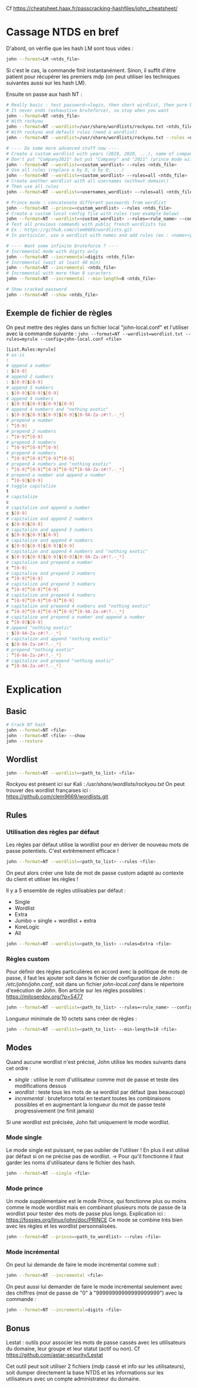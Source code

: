```toc

```

Cf https://cheatsheet.haax.fr/passcracking-hashfiles/john_cheatsheet/

# Cassage NTDS en bref
D'abord, on vérifie que les hash LM sont tous vides :
```bash
john --format=LM <ntds_file>
```
Si c'est le cas, la commande finit instantanément. Sinon, il suffit d'être patient pour récupérer les premiers mdp (on peut utiliser les techniques suivantes aussi sur les hash LM).

Ensuite on passe aux hash NT :
```bash
# Really basic : test password~=login, then short wirdlist, then pure bruteforce
# It never ends (exhaustive bruteforce), so stop when you want
john --format=NT <ntds_file>
# With rockyou
john --format=NT --wordlist=/usr/share/wordlists/rockyou.txt <ntds_file>
# With rockyou and default rules (need a wordlist)
john --format=NT --wordlist=/usr/share/wordlists/rockyou.txt --rules <ntds_file>

# ---- Do some more advanced stuff now ----
# Create a custom wordlist with years (2019, 2020, ...), name of company, department number, city name, application/service names, ...
# Don't put "Company2021" but put "Company" and "2021" (prince mode will make it)
john --format=NT --wordlist=<custom_wordlist> --rules <ntds_file>
# Use all rules (replace o by 0, a by @, ...)
john --format=NT --wordlist=<custom_wordlist> --rules=all <ntds_file>
# Create another wordlist with all usernames (without domain\)
# Then use all rules
john --format=NT --wordlist=<usernames_wordlist> --rules=all <ntds_file>

# Prince mode : concatenate different passwords from wordlist
john --format=NT --prince=<custom_wordlist> --rules <ntds_file>
# Create a custom local config file with rules (see example below)
john --format=NT --wordlist=<custom_wordlist> --rules=<rule_name> --config=<rules_file> <ntds_file>
# Test all previous commands with public french wordlists too
# Ex : https://github.com/clem9669/wordlists.git 
# In particular, use a wordlist with names and add rules (ex : <name><year>)

# ---- Want some infinite bruteforce ? ----
# Incremental mode with digits only
john --format=NT --incremental=digits <ntds_file>
# Incremental (wait at least 40 min)
john --format=NT --incremental <ntds_file>
# Incremental with more than 8 caracters
john --format=NT --incremental --min-length=8 <ntds_file> 

# Show cracked password
john --format=NT --show <ntds_file>
```


## Exemple de fichier de règles
On peut mettre des règles dans un fichier local "john-local.conf" et l'utiliser avec la commande suivante : `john --format=NT --wordlist=wordlist.txt --rules=myrule --config=john-local.conf <file>`
```bash
[List.Rules:myrule]
# as-is
:
# append a number
: $[0-9]
# append 2 numbers
: $[0-9]$[0-9]
# append 3 numbers
: $[0-9]$[0-9]$[0-9]
# append 4 numbers
: $[0-9]$[0-9]$[0-9]$[0-9]
# append 4 numbers and "nothing exotic"
: $[0-9]$[0-9]$[0-9]$[0-9]$[0-9A-Za-z#!?.-_*]
# prepend a number
: ^[0-9]
# prepend 2 numbers
: ^[0-9]^[0-9]
# prepend 3 numbers
: ^[0-9]^[0-9]^[0-9]
# prepend 4 numbers
: ^[0-9]^[0-9]^[0-9]^[0-9]
# prepend 4 numbers and "nothing exotic"
: ^[0-9]^[0-9]^[0-9]^[0-9]^[0-9A-Za-z#!?.-_*]
# prepend a number and append a number
: ^[0-9]$[0-9]
# toggle capitalize
t
# capitalize
c
# capitalize and append a number
c $[0-9]
# capitalize and append 2 numbers
c $[0-9]$[0-9]
# capitalize and append 3 numbers
c $[0-9]$[0-9]$[0-9]
# capitalize and append 4 numbers
c $[0-9]$[0-9]$[0-9]$[0-9]
# capitalize and append 4 numbers and "nothing exotic"
c $[0-9]$[0-9]$[0-9]$[0-9]$[0-9A-Za-z#!?.-_*]
# capitalize and prepend a number
c ^[0-9]
# capitalize and prepend 2 numbers
c ^[0-9]^[0-9]
# capitalize and prepend 3 numbers
c ^[0-9]^[0-9]^[0-9]
# capitalize and prepend 4 numbers
c ^[0-9]^[0-9]^[0-9]^[0-9]
# capitalize and prepend 4 numbers and "nothing exotic"
c ^[0-9]^[0-9]^[0-9]^[0-9]^[0-9A-Za-z#!?.-_*]
# capitalize and prepend a number and append a number
c ^[0-9]$[0-9]
# append "nothing exotic"
: $[0-9A-Za-z#!?.-_*]
# capitalize and append "nothing exotic"
c $[0-9A-Za-z#!?.-_*]
# prepend "nothing exotic"
: ^[0-9A-Za-z#!?.-_*]
# capitalize and prepend "nothing exotic"
c ^[0-9A-Za-z#!?.-_*]  
```


# Explication
## Basic
```bash
# Crack NT hash
john --format=NT <file>
john --format=NT <file> --show 
john --restore
```

## Wordlist
```bash 
john --format=NT --wordlist=<path_to_list> <file>
```

*Rockyou* est présent ici sur Kali : */usr/share/wordlists/rockyou.txt*
On peut trouver des wordlist françaises ici : https://github.com/clem9669/wordlists.git 

## Rules
### Utilisation des règles par défaut
Les règles par défaut utilise la wordlist pour en dériver de nouveau mots de passe potentiels. C'est extrêmement efficace !
```bash
john --format=NT --wordlist=<path_to_list> --rules <file>
```

On peut alors créer une liste de mot de passe custom adapté au contexte du client et utiliser les règles !

Il y a 5 ensemble de règles utilisables par défaut : 
- Single
- Wordlist
- Extra
- Jumbo = single + wordlist + extra
- KoreLogic
- All
```bash
john --format=NT --wordlist=<path_to_list> --rules=Extra <file>
```

### Règles custom
Pour définir des règles particulières en accord avec la politique de mots de passe, il faut les ajouter soit dans le fichier de configuration de John : */etc/john/john.conf*, soit dans un fichier *john-local.conf* dans le répertoire d'exécution de John.
Bon article sur les règles possibles : https://miloserdov.org/?p=5477

```bash
john --format=NT --wordlist=<path_to_list> --rules=<rule_name> --config=john-local.conf <file>
```

Longueur minimale de 10 octets sans créer de règles :
```bash
john --format=NT --wordlist=<path_to_list> --min-length=10 <file>
```


## Modes
Quand aucune wordlist n'est précisé, John utilise les modes suivants dans cet ordre :
- *single* : utilise le nom d'utilisateur comme mot de passe et teste des modifications dessus 
- *wordlist* : teste tous les mots de sa wordlist par défaut (pas beaucoup)
- *incremental* : bruteforce total en testant toutes les combinaisons possibles et en augmentant la longueur du mot de passe testé progressivement (ne finit jamais)

Si une wordlist est précisée, John fait uniquement le mode wordlist.

### Mode single
Le mode single est puissant, ne pas oublier de l'utiliser ! En plus il est utilisé par défaut si on ne précise pas de wordlist.
-> Pour qu'il fonctionne il faut garder les noms d'utilisateur dans le fichier des hash.
```bash
john --format=NT --single <file>
```

### Mode prince
Un mode supplémentaire est le mode Prince, qui fonctionne plus ou moins comme le mode wordlist mais en combinant plusieurs mots de passe de la wordlist pour tester des mots de passe plus longs.
Explication ici : https://fossies.org/linux/john/doc/PRINCE
Ce mode se combine très bien avec les règles et les wordlist personnalisées.
```bash
john --format=NT --prince=<path_to_wordlist> --rules <file>
```

### Mode incrémental
On peut lui demande de faire le mode incrémental comme suit :
```bash
john --format=NT --incremental <file>
```

On peut aussi lui demander de faire le mode incrémental seulement avec des chiffres (mot de passe de "0" à "99999999999999999999") avec la commande :
```bash
john --format=NT --incremental=digits <file>
```


## Bonus

Lestat : outils pour associer les mots de passe cassés avec les utilisateurs du domaine, leur groupe et leur statut (actif ou non).
Cf https://github.com/astar-security/Lestat

Cet outil peut soit utiliser 2 fichiers (mdp cassé et info sur les utilisateurs), soit dumper directement la base NTDS et les informations sur les utilisateurs avec un compte administrateur du domaine.
